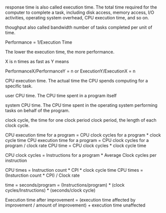 response time is also called execution time.
    The total time required for the computer to complete a task, including disk access, memory access, I/O activities, operating system overhead, CPU execution time, and so on.

thoughput also called bandwidth
    number of tasks completed per unit of time.

Performance = 1/Execution Time

The lower the execution time, the more performance.

X is n times as fast as Y means

PerformanceX/PerformanceY = n
or
ExecutionY/ExecutionX = n

CPU execution time. The actual time the CPU spends computing for a specific task.

user CPU time. The CPU time spent in a program itself

system CPU time. The CPU time spent in the operating system performing tasks on behalf of the program.

clock cycle, the time for one clock period
clock period, the length of each clock cycle.

CPU execution time for a program = CPU clock cycles for a program * clock cycle time
CPU execution time for a program = CPU clock cycles for a program / clock rate
CPU time = CPU clock cycles * clock cycle time

CPU clock cycles = Instructions for a program * Average Clock cycles per instruction

CPU times = Instruction count * CPI * clock cycle time
CPU times = (Insturction count * CPI) / Clock rate

time = seconds/program = (Instructions/program) * (clock cycles/Instructions) * (seconds/clock cycle)

Execution time after improvement = (execution time affected by improvement / amount of improvement) + execution time unaffected


